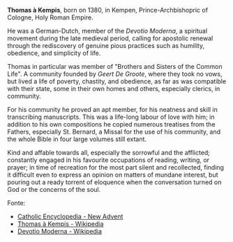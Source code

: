 **Thomas à Kempis**, born on 1380, in Kempen, Prince-Archbishopric of Cologne, Holy Roman Empire. 

He was a German-Dutch, member of the *Devotio Moderna*, a spiritual movement during the late medieval period, calling for apostolic renewal through the rediscovery of genuine pious practices such as humility, obedience, and simplicity of life. 

Thomas in particular was member of "Brothers and Sisters of the Common Life". A community founded by *Geert De Groote*, where they took no vows, but lived a life of poverty, chastity, and obedience, as far as was compatible with their state, some in their own homes and others, especially clerics, in community.

For his community he proved an apt member, for his neatness and skill in transcribing manuscripts. This was a life-long labour of love with him; in addition to his own compositions he copied numerous treatises from the Fathers, especially St. Bernard, a Missal for the use of his community, and the whole Bible in four large volumes still extant.

Kind and affable towards all, especially the sorrowful and the afflicted; constantly engaged in his favourite occupations of reading, writing, or prayer; in time of recreation for the most part silent and recollected, finding it difficult even to express an opinion on matters of mundane interest, but pouring out a ready torrent of eloquence when the conversation turned on God or the concerns of the soul. 

Fonte:
- [Catholic Encyclopedia - New Advent](https://www.newadvent.org/cathen/14661a.htm)
- [Thomas à Kempis - Wikipedia](https://en.wikipedia.org/wiki/Thomas_%C3%A0_Kempis)
- [Devotio Moderna - Wikipedia](https://en.wikipedia.org/wiki/Devotio_Moderna)
